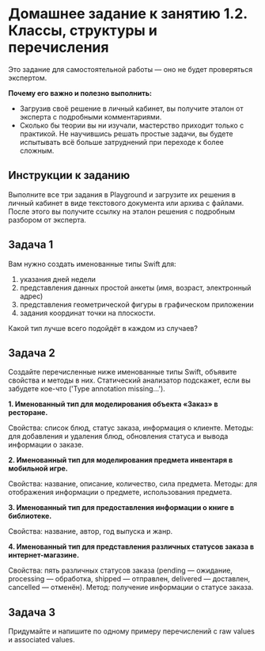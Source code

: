 # Домашнее задание к занятию 1.2. Классы, структуры и перечисления

Это задание для самостоятельной работы — оно не будет проверяться экспертом.

**Почему его важно и полезно выполнить:** 
* Загрузив своё решение в личный кабинет, вы получите эталон от эксперта с подробными комментариями. 
* Сколько бы теории вы ни изучали, мастерство приходит только с практикой. Не научившись решать простые задачи, вы будете испытывать всё больше затруднений при переходе к более сложным.

## Инструкции к заданию
Выполните все три задания в Playground и загрузите их решения в личный кабинет в виде текстового документа или архива с файлами. После этого вы получите ссылку на эталон решения с подробным разбором от эксперта.

## Задача 1

Вам нужно создать именованные типы Swift для:
1. указания дней недели
2. представления данных простой анкеты (имя, возраст, электронный адрес)
3. представления геометрической фигуры в графическом приложении 
4. задания координат точки на плоскости.
   
Какой тип лучше всего подойдёт в каждом из случаев?

## Задача 2

Создайте перечисленные ниже именованные типы Swift, объявите свойства и методы в них. Статический анализатор подскажет, если вы забудете кое-что ('Type annotation missing...').

**1. Именованный тип для моделирования объекта «Заказ» в ресторане.**

Свойства: список блюд, статус заказа, информация о клиенте.
Методы: для добавления и удаления блюд, обновления статуса и вывода информации о заказе.

**2. Именованный тип для моделирования предмета инвентаря в мобильной игре.**

Свойства: название, описание, количество, сила предмета.
Методы: для отображения информации о предмете, использования предмета.

**3. Именованный тип для предоставления информации о книге в библиотеке.**

Свойства: название, автор, год выпуска и жанр.

**4. Именованный тип для представления различных статусов заказа в интернет-магазине.**

Свойства: пять различных статусов заказа (pending — ожидание, processing — обработка, shipped — отправлен, delivered — доставлен, cancelled — отменён).
Метод: получение информации о статусе заказа.


## Задача 3

Придумайте и напишите по одному примеру перечислений с raw values и associated values.
